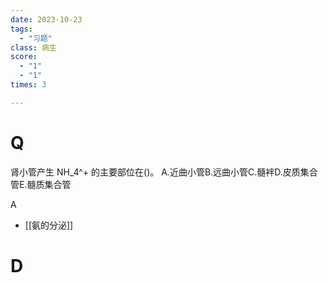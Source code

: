 ```yaml
---
date: 2023-10-23
tags:
  - "习题"
class: 病生
score:
  - "1"
  - "1"
times: 3

---
```



# Q
肾小管产生 NH_4^+ 的主要部位在()。
A.近曲小管B.远曲小管C.髓袢D.皮质集合管E.髓质集合管




A




- [[氨的分泌]]

# D